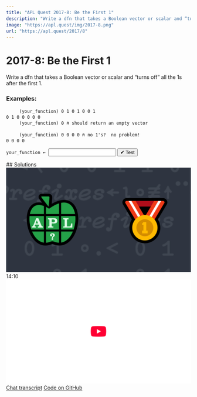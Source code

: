 ```yaml
---
title: "APL Quest 2017-8: Be the First 1"
description: "Write a dfn that takes a Boolean vector or scalar and “turns off” all the 1s after the first 1."
image: "https://apl.quest/img/2017-8.png"
url: "https://apl.quest/2017/8"
---
```


# <span class=s>2017-</span>8: Be the First 1
Write a dfn that takes a Boolean vector or scalar and “turns off” all the 1s after the first 1.

### Examples:

```APL
     (your_function) 0 1 0 1 0 0 1
0 1 0 0 0 0 0
     (your_function) ⍬ ⍝ should return an empty vector      

     (your_function) 0 0 0 0 ⍝ no 1's?  no problem!
0 0 0 0
```


          
<div class="pdiv">
  <code onclick="p_Input.focus()">your_function ← </code><input id="p_Input" autocomplete="off" spellcheck="false" oninput="this.parentElement.querySelector`button`.disabled=false;localStorage.setItem(window.location.pathname,this.value)" onkeypress="subm(event)">
  <button onclick="alert$.next`Testing…`;submitSolution`p`" class="md-button md-button--primary">&#x2714; Test</button>
</div>
<blockquote id="p_Output"></blockquote>
## Solutions
<div onclick="play(this)" title="Video on YouTube" class="yt">
<img alt="Video Thumbnail" src="../../img/2017-8.png">
<time>14:10</time>
<img alt="YouTube" src="../../img/yt-big.png">
</div>
<a href="https://chat.stackexchange.com/transcript/52405?m=62667691#62667691" target="_blank" class="md-button md-button--primary">Chat transcript</a>
<a href="https://github.com/abrudz/apl_quest/tree/main/2017/8.apl" target="_blank" class="md-button md-button--primary right">Code on GitHub</a>

<script>
    testCases={"a":["0 1 0 1 0 0 1","0 0 0 0","1 1 1 1","(?2 2 2 2 2 2 2 2)-1"],"b":["⍬","0","1",",0",",1","(?(?10)⍴2)-1"],"f":"<\\"}
    p_Input.value=localStorage.getItem(window.location.pathname)
    play=e=>e.outerHTML=`<iframe src="https://www.youtube.com/embed/he6rpBP4hP8?list=PLYKQVqyrAEj9wDIUyLDGtDAFTKY38BUMN&autoplay=1" title="<span class=s>2017-</span>8: Be the First 1 (APL Quest 2017-8)" frameborder="0" allow="accelerometer; autoplay; clipboard-write; encrypted-media; gyroscope; picture-in-picture; web-share" referrerpolicy="strict-origin-when-cross-origin" allowfullscreen></iframe>`
</script>
